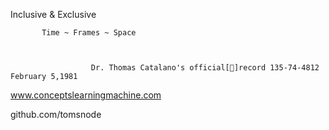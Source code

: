 Inclusive & Exclusive

 
           Time ~ Frames ~ Space


                      
                      Dr. Thomas Catalano's official[📀]record 135-74-4812 February 5,1981
                          
                          
    
   
   
   
   www.conceptslearningmachine.com
   
   
   github.com/tomsnode
   
   
   
